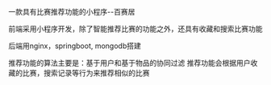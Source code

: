一款具有比赛推荐功能的小程序--百赛居

    
  前端采用小程序开发，除了智能推荐比赛的功能之外，还具有收藏和搜索比赛功能
  
  后端用nginx，springboot, mongodb搭建


  推荐功能的算法主要是：基于用户和基于物品的协同过滤
  推荐功能会根据用户收藏的比赛，搜索记录等行为来推荐相似的比赛

   
